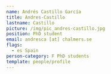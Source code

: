 ```yaml
---
name: Andrés Castillo García
title: Andres-Castillo
lastname: Castillo
picture: /img/pic_andres-castillo.jpg
position: PhD student
email: andresca [at] chalmers.se
flags:
  - es Spain
person-category: F PhD students
template: people/profile
---
```

